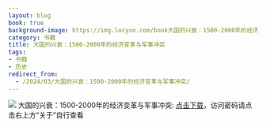 ```yaml
---
layout: blog
book: true
background-image: https://img.locyoo.com/book大国的兴衰：1500-2000年的经济变革与军事冲突.jpg
category: 书籍
title: 大国的兴衰：1500-2000年的经济变革与军事冲突
tags:
- 书籍
- 历史
redirect_from:
  - /2024/03/大国的兴衰：1500-2000年的经济变革与军事冲突/
---
```

![](https://img.locyoo.com/book大国的兴衰：1500-2000年的经济变革与军事冲突.jpg)
大国的兴衰：1500-2000年的经济变革与军事冲突: <a name = "ref1" href="https://url18.ctfile.com/f/50983618-1380724339-8fbabc?p=3619">点击下载</a>，访问密码请点击右上方“关于”自行查看